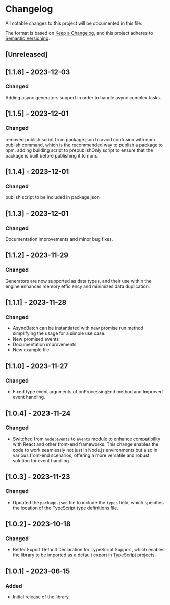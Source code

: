 # Changelog

All notable changes to this project will be documented in this file.

The format is based on [Keep a Changelog](https://keepachangelog.com/en/1.0.0/),
and this project adheres to [Semantic Versioning](https://semver.org/spec/v2.0.0.html).

## [Unreleased]

## [1.1.6] - 2023-12-03
### Changed
Adding async generators support in order to handle async complex tasks.

## [1.1.5] - 2023-12-01
### Changed
removed publish script from package.json to avoid confusion with npm publish command, which is the recommended way to publish a package to npm.
adding building script to prepublishOnly script to ensure that the package is built before publishing it to npm.

## [1.1.4] - 2023-12-01
### Changed
publish script to be included in package.json

## [1.1.3] - 2023-12-01
### Changed
Documentation improvements and minor bug fixes.

## [1.1.2] - 2023-11-29
### Changed
Generators are now supported as data types, and their use within the engine enhances memory efficiency and minimizes data duplication.

## [1.1.1] - 2023-11-28
### Changed
- AsyncBatch can be instantiated with new promise run method simplifying the usage for a simple use case. 
- New promised events
- Documentation improvements
- New example file 

## [1.1.0] - 2023-11-27
### Changed
- Fixed type event arguments of onProcessingEnd method and Improved event handling. 

## [1.0.4] - 2023-11-24
### Changed
- Switched from `node:events` to `events` module to enhance compatibility with React and other front-end frameworks. This change enables the code to work seamlessly not just in Node.js environments but also in various front-end scenarios, offering a more versatile and robust solution for event handling.

## [1.0.3] - 2023-11-23
### Changed
- Updated the `package.json` file to include the `types` field, which specifies the location of the TypeScript type definitions file.

## [1.0.2] - 2023-10-18
### Changed
- Better Export Default Declaration for TypeScript Support, which enables the library to be imported as a default export in TypeScript projects.

## [1.0.1] - 2023-06-15
### Added
- Initial release of the library.
